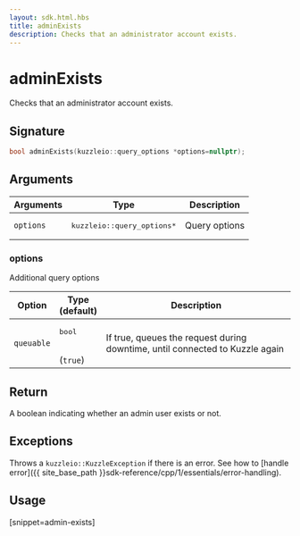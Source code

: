 ```yaml
---
layout: sdk.html.hbs
title: adminExists
description: Checks that an administrator account exists.
---
```


# adminExists

Checks that an administrator account exists.

## Signature

```cpp
bool adminExists(kuzzleio::query_options *options=nullptr);
```

## Arguments

| Arguments | Type          | Description       |
| --------- | ------------- | ------------------|
| `options` | <pre>kuzzleio::query_options\*</pre> | Query options |

### options

Additional query options

| Option     | Type<br/>(default)   | Description  |
| ---------- | ------- | -------------- |
| `queuable` | <pre>bool</pre><br/>(`true`) | If true, queues the request during downtime, until connected to Kuzzle again |

## Return

A boolean indicating whether an admin user exists or not.

## Exceptions

Throws a `kuzzleio::KuzzleException` if there is an error. See how to [handle error]({{ site_base_path }}sdk-reference/cpp/1/essentials/error-handling).

## Usage

[snippet=admin-exists]
